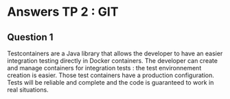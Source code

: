 # Answers TP 2 : GIT

## Question 1

Testcontainers are a Java library that allows the developer to have an easier integration testing
directly in Docker containers.
The developer can create and manage containers for integration tests : the test environnement creation
is easier. Those test containers have a production configuration.
Tests will be reliable and complete and the code is guaranteed to work in real situations.